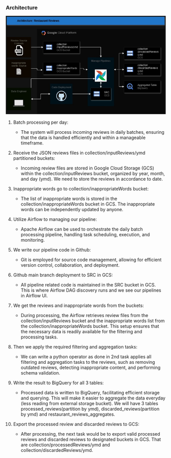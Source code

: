 ### Architecture

![ALt text](images/restaurant%20review%20architecture.jpg)


1. Batch processing per day:

    * The system will process incoming reviews in daily batches, ensuring that the data is handled efficiently and within a manageable timeframe. 

2. Receive the JSON reviews files in collection/inputReviews/ymd partitioned buckets:

    * Incoming review files are stored in Google Cloud Storage (GCS) within the collection/inputReviews bucket, organized by year, month, and day (ymd). We need to store the reviews in accordance to date.

3. Inappropriate words go to collection/inappropriateWords bucket:

    * The list of inappropriate words is stored in the collection/inappropriateWords bucket in GCS. The inappropriate words can be independently updated by anyone.

4. Utilize Airflow to managing our pipeline:

    * Apache Airflow can be used to orchestrate the daily batch processing pipeline, handling task scheduling, execution, and monitoring.

5. We write our pipeline code in Github:
    * Git is employed for source code management, allowing for efficient version control, collaboration, and deployment. 

6. Github main branch deployment to SRC in GCS:

    * All pipeline related code is maintained in the SRC bucket in GCS. This is where Airflow DAG discovery runs and we see our pipelines in Airflow UI.

7. We get the reviews and inappropriate words from the buckets:

    * During processing, the Airflow retrieves review files from the collection/inputReviews bucket and the inappropriate words list from the collection/inappropriateWords bucket. This setup ensures that the necessary data is readily available for the filtering and processing tasks.

8. Then we apply the required filtering and aggregation tasks:

    * We can write a python operator as done in 2nd task applies all filtering and aggregation tasks to the reviews, such as removing outdated reviews, detecting inappropriate content, and performing schema validation. 

9. Write the result to BigQuery for all 3 tables:

    * Processed data is written to BigQuery, facilitating efficient storage and querying. This will make it easier to aggregate the data everyday (less reading from external storage bucket). We will have 3 tables processed_reviews(partition by ymd), discarded_reviews(partition by ymd) and restaurant_reviews_aggregates.

10. Export the processed review and discarded reviews to GCS:

    * After processing, the next task would be to export valid processed reviews and discarded reviews to designated buckets in GCS. That are collection/processedReviews/ymd and collection/discardedReviews/ymd.